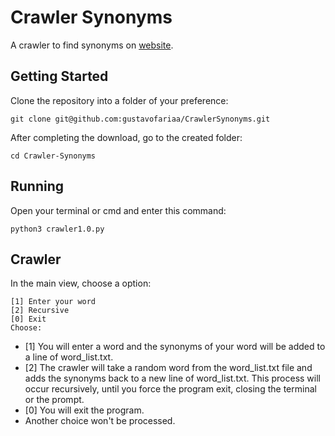 # Crawler Synonyms
A crawler to find synonyms on [website](https://www.sinonimos.com.br/).

## Getting Started

Clone the repository into a folder of your preference:

```
git clone git@github.com:gustavofariaa/CrawlerSynonyms.git
```

After completing the download, go to the created folder:

```
cd Crawler-Synonyms
```

## Running

Open your terminal or cmd and enter this command:

```
python3 crawler1.0.py
```

## Crawler

In the main view, choose a option:

```
[1] Enter your word 
[2] Recursive 
[0] Exit
Choose: 
```

* [1] You will enter a word and the synonyms of your word will be added to a line of word_list.txt.
* [2] The crawler will take a random word from the word_list.txt file and adds the synonyms back to a new line of word_list.txt. This process will occur recursively, until you force the program exit, closing the terminal or the prompt.
* [0] You will exit the program.
* Another choice won't be processed.
